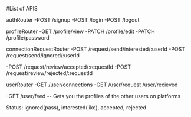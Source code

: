 #List of APIS

authRouter
-POST /signup
-POST /login
-POST /logout

profileRouter
-GET /profile/view
-PATCH /profile/edit
-PATCH /profile/password

connectionRequestRouter
-POST /request/send/interested/:userId
-POST /request/send/ignored/:userId

-POST /request/review/accepted/:requestId
-POST /request/review/rejected/:requestId

userRouter
-GET /user/connections
-GET /user/request
     /user/recieved

-GET /user/feed -- Gets you the profiles of the other users on platforms



Status: ignored(pass), interested(like), accepted, rejected

